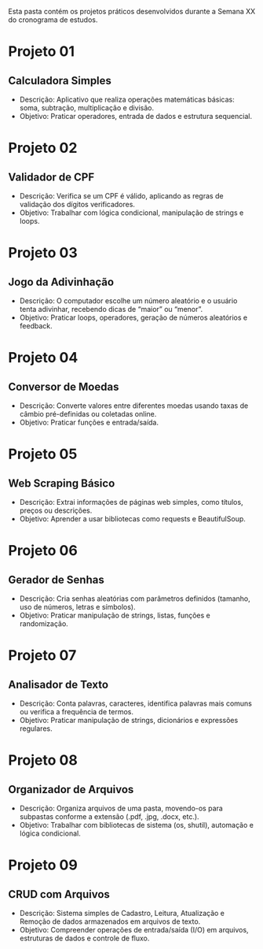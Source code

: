 Esta pasta contém os projetos práticos desenvolvidos durante a Semana XX do cronograma de estudos.

# Projeto 01 
## Calculadora Simples
- Descrição: Aplicativo que realiza operações matemáticas básicas: soma, subtração, multiplicação e divisão.
- Objetivo: Praticar operadores, entrada de dados e estrutura sequencial.

# Projeto 02 
## Validador de CPF
- Descrição: Verifica se um CPF é válido, aplicando as regras de validação dos dígitos verificadores.
- Objetivo: Trabalhar com lógica condicional, manipulação de strings e loops.

# Projeto 03
## Jogo da Adivinhação
- Descrição: O computador escolhe um número aleatório e o usuário tenta adivinhar, recebendo dicas de “maior” ou “menor”.
- Objetivo: Praticar loops, operadores, geração de números aleatórios e feedback.

# Projeto 04
## Conversor de Moedas
- Descrição: Converte valores entre diferentes moedas usando taxas de câmbio pré-definidas ou coletadas online.
- Objetivo: Praticar funções e entrada/saída.

# Projeto 05
## Web Scraping Básico
- Descrição: Extrai informações de páginas web simples, como títulos, preços ou descrições.
- Objetivo: Aprender a usar bibliotecas como requests e BeautifulSoup.

# Projeto 06
## Gerador de Senhas
- Descrição: Cria senhas aleatórias com parâmetros definidos (tamanho, uso de números, letras e símbolos).
- Objetivo: Praticar manipulação de strings, listas, funções e randomização.

# Projeto 07
## Analisador de Texto
- Descrição: Conta palavras, caracteres, identifica palavras mais comuns ou verifica a frequência de termos.
- Objetivo: Praticar manipulação de strings, dicionários e expressões regulares.

# Projeto 08
## Organizador de Arquivos
- Descrição: Organiza arquivos de uma pasta, movendo-os para subpastas conforme a extensão (.pdf, .jpg, .docx, etc.).
- Objetivo: Trabalhar com bibliotecas de sistema (os, shutil), automação e lógica condicional.

# Projeto 09
## CRUD com Arquivos
- Descrição: Sistema simples de Cadastro, Leitura, Atualização e Remoção de dados armazenados em arquivos de texto.
- Objetivo: Compreender operações de entrada/saída (I/O) em arquivos, estruturas de dados e controle de fluxo.

